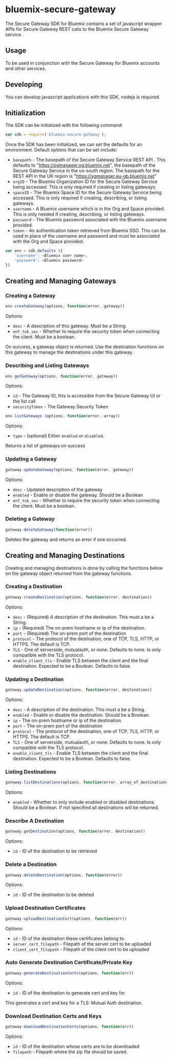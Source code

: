 # bluemix-secure-gateway
The Secure Gateway SDK for Bluemix contains a set of javascript wrapper APIs for Secure Gateway REST calls to
the Bluemix Secure Gateway service.

## Usage
To be used in conjunction with the Secure Gateway for Bluemix accounts and other services.


## Developing
You can develop javascript applications with this SDK, nodejs is required.

## Initialization

The SDK can be initialized with the following command:

```javascript
var sdk = require('bluemix-secure-gateway');
```

Once the SDK has been initialized, we can set the defaults for an environment. Default options that can be set include:
* `basepath` - The basepath of the Secure Gateway Service REST API . This defaults to "https://sgmanager.ng.bluemix.net", the basepath of the Secure Gateway Service in the us-south region. The basepath for the REST API in the UK region is "https://sgmanager.eu-gb.bluemix.net"
* `orgID` - The Bluemix Organization ID for the Secure Gateway Service being accessed. This is only required if creating or listing gateways.
* `spaceID` - The Bluemix Space ID for the Secure Gateway Service being accessed. This is only required if creating, describing, or listing gateways.
* `username` - A Bluemix username which is in the Org and Space provided. This is only needed if creating, describing, or listing gateways.
* `password` - The Bluemix password associated  with the Bluemix username provided.
* `token` - An authentication token retrieved from Bluemix SSO. This can be used in place of the username and password and must be associated with the Org and Space provided.


```javascript
var env = sdk.defaults ({
    'username': <Bluemix user name>,
    'password': <Bluemix password>
}) 
```

## Creating and Managing Gateways

### Creating a Gateway

```javascript
env.createGateway(options, function(error, gateway))
```
Options:
* `desc` - A description of this gateway. Must be a String.
* `enf_tok_sec` - Whether to require the security token when connecting the client. Must be a boolean.

On success, a gateway object is returned. Use the destination functions on this gateway to manage the destinations under this gateway.

### Describing and Listing Gateways

```javascript
env.getGateway(options, function(error, gateway))
```
Options:
* `id` - The Gateway ID, this is accessible from the Secure Gateway UI or the list call
* `securityToken` - The Gateway Security Token

```javascript
env.listGateways (options, function(error, array))
```
Options:
* `type` - (optional) Either `enabled` or `disabled`.  

Returns a list of gateways on success

### Updating a Gateway

```javascript
gateway.updateGateway(options, function(error, gateway))
```

Options:
* `desc` - Updated description of the gateway
* `enabled` - Enable or disable the gateway. Should be a Boolean
* `enf_tok_sec` - Whether to require the security token when connecting the client. Must be a boolean.

### Deleting a Gateway

```javascript
gateway.deleteGateway(function(error))    
```

Deletes the gateway and returns an error if one occurred.

## Creating and Managing Destinations

Creating and managing destinations is done by calling the functions below on the gateway object returned from the gateway functions.

### Creating a Destination

```javascript
gateway.createDestination(options, function(error, destination))
```

Options:
* `desc` - (Required) A description of the destination. This must a be a String.
* `ip` - (Required) The on-prem hostname or ip of the destination.
* `port` - (Required) The on-prem port of the destination
* `protocol` - The protocol of the destination, one of TCP, TLS, HTTP, or HTTPS. The default is TCP.
* `TLS` - One of serverside, mutualauth, or none. Defaults to none. Is only compatible with the TLS protocol.
* `enable_client_tls` - Enable TLS between the client and the final destination. Expected to be a Boolean. Defaults to false.

### Updating a Destination
```javascript
gateway.updateDestination(options, function(error, destination))
```

Options:
* `desc` - A description of the destination. This must a be a String.
* `enabled` - Enable or disable the destination. Should be a Boolean.
* `ip` -  The on-prem hostname or ip of the destination.
* `port` - The on-prem port of the destination
* `protocol` - The protocol of the destination, one of TCP, TLS, HTTP, or HTTPS. The default is TCP.
* `TLS` - One of serverside, mutualauth, or none. Defaults to none. Is only compatible with the TLS protocol.
* `enable_client_tls` - Enable TLS between the client and the final destination. Expected to be a Boolean. Defaults to false.

### Listing Destinations

```javascript
gateway.listDestinations(options, function(error, array_of_destinations))
```

Options:
* `enabled` - Whether to only include enabled or disabled destinations. Should be a Boolean. If not specified all destinations will be returned.

### Describe A Destination

```javascript
gateway.getDestination(options, function(error, destination))
```

Options:
* `id` - ID of the destination to be retrieved

### Delete a Destination

```javascript
gateway.deleteDestination(options, function(error))
```
Options:
* `id` - ID of the destination to be deleted


### Upload Destination Certificates

```javascript 
gateway.uploadDestinationCert(options, function(err))
```

Options:
* `id` - ID of the destination these certificates belong to.
* `server_cert_filepath` - Filepath of the server cert to be uploaded
* `client_cert_filepath` - Filepath of the client cert to be uploaded

### Auto Generate Destination Certificate/Private Key

```javascript
gateway.generateDestinationCerts(options, function(err))
```

Options:
* `id` - ID of the destination to generate cert and key for

This generates a cert and key for a TLS: Mutual Auth destination.

### Download Destination Certs and Keys

```javascript
gateway.downloadDestinationCerts(options, function(err))
```

Options:
* `id` - ID of the destination whose certs are to be downloaded
* `filepath` - Filepath where the zip file should be saved.


